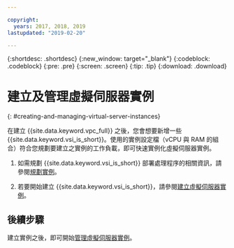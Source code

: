 ```yaml
---

copyright:
  years: 2017, 2018, 2019
lastupdated: "2019-02-20"

---
```


{:shortdesc: .shortdesc}
{:new_window: target="_blank"}
{:codeblock: .codeblock}
{:pre: .pre}
{:screen: .screen}
{:tip: .tip}
{:download: .download}

# 建立及管理虛擬伺服器實例
{: #creating-and-managing-virtual-server-instances}

在建立 {{site.data.keyword.vpc_full}} 之後，您會想要新增一些 {{site.data.keyword.vsi_is_short}}。使用的實例設定檔（vCPU 與 RAM 的組合）符合您規劃要建立之實例的工作負載，即可快速實例化虛擬伺服器實例。

1. 如需規劃 {{site.data.keyword.vsi_is_short}} 部署處理程序的相關資訊，請參閱[規劃實例](/docs/vsi-is?topic=virtual-servers-is-planning-for-instances)。 

2. 若要開始建立 {{site.data.keyword.vsi_is_short}}，請參閱[建立虛擬伺服器實例](/docs/vsi-is?topic=virtual-servers-is-creating-virtual-servers)。

## 後續步驟

建立實例之後，即可開始[管理虛擬伺服器實例](/docs/vsi-is?topic=virtual-servers-is-managing-virtual-server-instances)。
